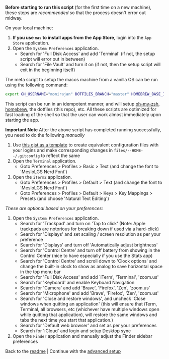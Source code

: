 **Before starting to run this script** (for the first time on a new machine), these steps are *recommended* so that the process doesn't error out midway.

On your local machine:

1. **If you use `mas` to install apps from the App Store**, login into the `App Store` application.
2. Open the `System Preferences` application.
   * Search for 'Full Disk Access' and add 'Terminal' (if not, the setup script will error out in between)
   * Search for 'File Vault' and turn it on (if not, then the setup script will exit in the beginning itself)

The meta script to setup the macos machine from a vanilla OS can be run using the following command:

```zsh
export GH_USERNAME="monirajan" DOTFILES_BRANCH="master" HOMEBREW_BASE_INSTALL="true"; curl --retry 3 --retry-delay 5 -fsSL "https://raw.githubusercontent.com/${GH_USERNAME}/dotfiles/refs/heads/${DOTFILES_BRANCH}/scripts/fresh-install-of-osx.sh" | zsh; unset HOMEBREW_BASE_INSTALL
```

This script can be run in an idempotent manner, and will setup [oh-my-zsh](https://ohmyz.sh/), [homebrew](https://brew.sh), the dotfiles (this repo), etc.
All these scripts are optimized for fast loading of the shell so that the user can work almost immediately upon starting the app.

**Important Note** After the above script has completed running successfully, you need to do the following *manually*

1. Use [this gist as a template](https://gist.github.com/vraravam/e9676759db46950e1fd817e49e513394) to create equivalent configuration files with your logins and make corresponding changes in `files/--HOME--/.gitconfig` to reflect the same
2. Open the `Terminal` application.
   * Goto Preferences > Profiles > Basic > Text (and change the font to 'MesloLGS Nerd Font')
3. Open the `iTerm2` application.
   * Goto Preferences > Profiles > Default > Text (and change the font to 'MesloLGS Nerd Font')
   * Goto Preferences > Profiles > Default > Keys > Key Mappings > Presets (and choose 'Natural Text Editing')

*These are optional based on your preferences:*

1. Open the `System Preferences` application.
   * Search for 'Trackpad' and turn on 'Tap to click' (Note: Apple trackpads are notorious for breaking down if used via a hard-click)
   * Search for 'Displays' and set scaling / screen resolution as per your preference
   * Search for 'Displays' and turn off 'Automatically adjust brightness'
   * Search for 'Control Centre' and turn off battery from showing in the Control Center (nice to have especially if you use the Stats app)
   * Search for 'Control Centre' and scroll down to 'Clock options' and change the built-in clock to show as analog to save horizontal space in the top menu bar
   * Search for 'Full Disk Access' and add `iTerm', 'Terminal', 'zoom.us'
   * Search for 'Keyboard' and enable Keyboard Navigation
   * Search for 'Camera' and add 'Brave', 'Firefox', 'Zen', 'zoom.us'
   * Search for 'Microphone' and add 'Brave', 'Firefox', 'Zen', 'zoom.us'
   * Search for 'Close and restore windows', and uncheck 'Close windows when quitting an application' (this will ensure that iTerm, Terminal, all browsers, etc (whichever have multiple windows open while quitting that application), will restore the same windows and tabs the next time you start that application.)
   * Search for 'Default web browser' and set as per your preferences
   * Search for 'iCloud' and login and setup Desktop sync
2. Open the `Finder` application and manually adjust the Finder sidebar preferences

Back to the [readme](README.md#basic-setup) | Continue with the [advanced setup](GettingStarted-Advanced.md)
